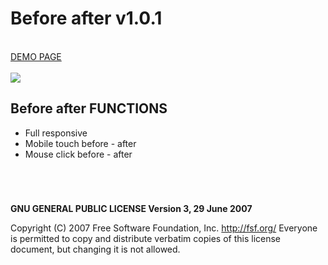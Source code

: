 # Before after v1.0.1

<br />
<a href="https://zsoltkiraly.com/developments/before-after" target="_blank">DEMO PAGE</a><br /><br />

<img src="http://zsoltkiraly.com/developments/_images/before-after-001.jpg">


## Before after FUNCTIONS

- Full responsive
- Mobile touch before - after
- Mouse click before - after

#
<br />

<b>GNU GENERAL PUBLIC LICENSE Version 3, 29 June 2007</b>

Copyright (C) 2007 Free Software Foundation, Inc. <http://fsf.org/>
Everyone is permitted to copy and distribute verbatim copies of this license document, but changing it is not allowed.
